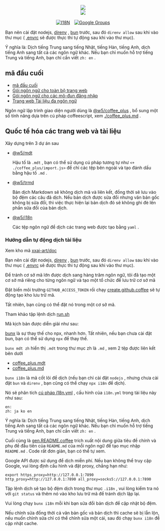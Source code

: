 <p align="center"><a href="https://xxai.art"><img src="https://cdn.jsdelivr.net/gh/xxai-art/doc/logo.svg"/></a><br/><a href="https://xxai.art"><img src="https://cdn.jsdelivr.net/gh/xxai-art/doc/xxai.svg"/></a></p><p align="center"><a href="https://github.com/xxai-art/doc#readme"><img alt="I18N" src="https://cdn.jsdelivr.net/gh/wactax/img/t.svg"/></a>　<a href="https://groups.google.com/u/0/g/xxai-art"><img alt="Google Groups" src="https://cdn.jsdelivr.net/gh/wactax/img/g-groups.svg"/></a></p>

Bạn nên cài đặt nodejs, [direnv](https://direnv.net) , [bun](https://github.com/oven-sh/bun) trước, sau đó `direnv allow` sau khi vào thư mục ( [.envrc](https://github.com/xxai-art/doc/blob/main/.envrc) sẽ được thực thi tự động sau khi vào thư mục).

Ý nghĩa là: Dịch tiếng Trung sang tiếng Nhật, tiếng Hàn, tiếng Anh, dịch tiếng Anh sang tất cả các ngôn ngữ khác. Nếu bạn chỉ muốn hỗ trợ tiếng Trung và tiếng Anh, bạn chỉ cần viết `zh: en` .

## mã đầu cuối

* [mã đầu cuối](https://github.com/xxai-art/web)
* [Gói ngôn ngữ cho toàn bộ trang web](https://github.com/xxai-art/web/tree/main/i18n)
* [Gói ngôn ngữ cho các mô-đun đăng nhập](https://github.com/wacpkg/user/tree/main/ui.i18n)
* [Trang web Tài liệu đa ngôn ngữ](https://github.com/xxai-doc)

Ngôn ngữ lập trình giao diện người dùng là [@w5/coffee_plus](http://npmjs.com/@w5/coffee_plus) , bổ sung một số tính năng dựa trên cú pháp coffeescript, xem [./coffee_plus.md](./coffee_plus.md) .

## Quốc tế hóa các trang web và tài liệu

Xây dựng trên 3 dự án sau

* [@w5/mdt](https://www.npmjs.com/package/@w5/mdt)

  Hậu tố là `.mdt` , bạn có thể sử dụng cú pháp tương tự như `<+ ./coffee_plus/import.js>` để chỉ các tệp bên ngoài và tạo đánh dấu bằng hậu tố `.md` .

* [@w5/trmd](https://www.npmjs.com/package/@w5/trmd)

  Bản dịch Markdown sẽ không dịch mã và liên kết, đồng thời sẽ lưu vào bộ đệm các câu đã dịch. Nếu bản dịch được sửa đổi nhưng văn bản gốc không bị sửa đổi, thì việc thực hiện lại bản dịch đó sẽ không ghi đè lên phần sửa đổi của bản dịch.

* [@w5/i18n](https://www.npmjs.com/package/@w5/i18n)

  Các tệp ngôn ngữ để dịch các trang web được tạo bằng `yaml` .

### Hướng dẫn tự động dịch tài liệu

Xem kho mã [xxai-art/doc](https://github.com/xxai-art/doc)

Bạn nên cài đặt nodejs, [direnv](https://direnv.net) , [bun](https://github.com/oven-sh/bun) trước, sau đó `direnv allow` sau khi vào thư mục ( [.envrc](https://github.com/xxai-art/doc/blob/main/.envrc) sẽ được thực thi tự động sau khi vào thư mục).

Để tránh cơ sở mã lớn được dịch sang hàng trăm ngôn ngữ, tôi đã tạo một cơ sở mã riêng cho từng ngôn ngữ và tạo một tổ chức để lưu trữ cơ sở mã

Đặt biến môi trường `GITHUB_ACCESS_TOKEN` rồi chạy [create.github.coffee](https://github.com/xxai-art/doc/blob/main/create.github.coffee) sẽ tự động tạo kho lưu trữ mã.

Tất nhiên, bạn cũng có thể đặt nó trong một cơ sở mã.

Tham khảo tập lệnh dịch [run.sh](https://github.com/xxai-art/doc/blob/main/run.sh)

Mã kịch bản được diễn giải như sau:

[bunx](https://bun.sh/docs/cli/bunx) là sự thay thế cho npx, nhanh hơn. Tất nhiên, nếu bạn chưa cài đặt bun, bạn có thể sử dụng `npx` để thay thế.

`bunx mdt zh` hiển thị `.mdt` trong thư mục zh là `.md` , xem 2 tệp được liên kết bên dưới

* [coffee_plus.mdt](https://github.com/xxai-doc/zh/blob/main/coffee_plus.mdt)
* [coffee_plus.md](https://github.com/xxai-doc/zh/blob/main/coffee_plus.md)

`bunx i18n` là mã cốt lõi để dịch (nếu bạn chỉ cài đặt `nodejs` , nhưng chưa cài đặt `bun` và `direnv` , bạn cũng có thể chạy `npx i18n` để dịch).

Nó sẽ phân tích [cú pháp i18n.yml](https://github.com/xxai-art/doc/blob/main/i18n.yml) , cấu hình của `i18n.yml` trong tài liệu này như sau:

```
en:
zh: ja ko en
```

Ý nghĩa là: Dịch tiếng Trung sang tiếng Nhật, tiếng Hàn, tiếng Anh, dịch tiếng Anh sang tất cả các ngôn ngữ khác. Nếu bạn chỉ muốn hỗ trợ tiếng Trung và tiếng Anh, bạn chỉ cần viết `zh: en` .

Cuối cùng là [gen.README.coffee](https://github.com/xxai-art/doc/blob/main/gen.README.coffee) trích xuất nội dung giữa tiêu đề chính và phụ đề đầu tiên của `README.md` của mỗi ngôn ngữ để tạo mục nhập `README.md` . Code rất đơn giản, bạn có thể tự xem.

Google API được sử dụng để dịch miễn phí. Nếu bạn không thể truy cập Google, vui lòng định cấu hình và đặt proxy, chẳng hạn như:

```
export https_proxy=http://127.0.0.1:7890 http_proxy=http://127.0.0.1:7890 all_proxy=socks5://127.0.0.1:7890
```

Tập lệnh dịch sẽ tạo bộ đệm dịch trong thư mục `.i18n` , vui lòng kiểm tra nó với `git status` và thêm nó vào kho lưu trữ mã để tránh dịch lặp lại.

Vui lòng chạy `bunx i18n` mỗi khi bạn sửa đổi bản dịch để cập nhật bộ đệm.

Nếu chỉnh sửa đồng thời cả văn bản gốc và bản dịch thì cache sẽ bị lẫn lộn, nếu muốn chỉnh sửa chỉ có thể chỉnh sửa một cái, sau đó chạy `bunx i18n` để cập nhật cache.
